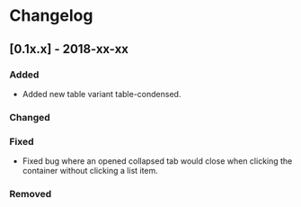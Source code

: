 # Changelog

## [0.1x.x] - 2018-xx-xx

### Added

- Added new table variant table-condensed.

### Changed

### Fixed

- Fixed bug where an opened collapsed tab would close when clicking the container without clicking a list item.

### Removed
